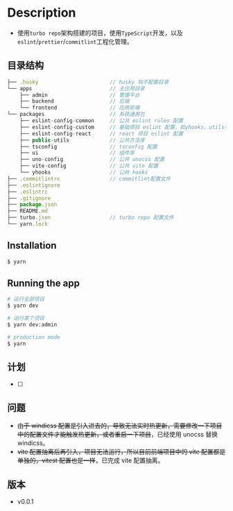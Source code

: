 # Description

- 使用`turbo repo`架构搭建的项目，使用`TypeScript`开发，以及`eslint`/`prettier`/`commitlint`工程化管理。

## 目录结构

```js
├── .husky                       // husky 钩子配置目录
└── apps                         // 主应用目录
    ├── admin                    // 管理平台
    ├── backend                  // 后端
    └── frontend                 // 应用前端
└── packages                     // 系统通用包
    ├── eslint-config-common     // 公共 eslint rules 配置
    ├── eslint-config-custom     // 基础项目 eslint 配置，如yhooks，utils等
    ├── eslint-config-react      // react 项目 eslint 配置
    ├── public-utils             // 公共方法库
    ├── tsconfig                 // tsconfig 配置
    ├── ui                       // 组件库
    ├── uno-config               // 公共 unocss 配置
    ├── vite-config              // 公共 vite 配置
    └── yhooks                   // 公共 hooks
├── .commitlintrc                // commitlint配置文件
├── .eslintignore
├── .eslintrc
├── .gitignore
├── package.json
├── README.md
├── turbo.json                   // turbo repo 配置文件
└── yarn.lock
```

## Installation

```bash
$ yarn
```

## Running the app

```bash
# 运行全部项目
$ yarn dev

# 运行某个项目
$ yarn dev:admin

# production mode
$ yarn
```

## 计划

- [ ]

## 问题

- ~~由于 windicss 配置是引入进去的，导致无法实时热更新，需要修改一下项目中的配置文件才能触发热更新，或者重启一下项目~~，已经使用 unocss 替换 windicss。
- ~~vite 配置抽离后再引入，项目无法运行，所以目前前端项目中的 vite 配置都是单独的，vitest 配置也是一样~~，已完成 vite 配置抽离。

## 版本

- v0.0.1
